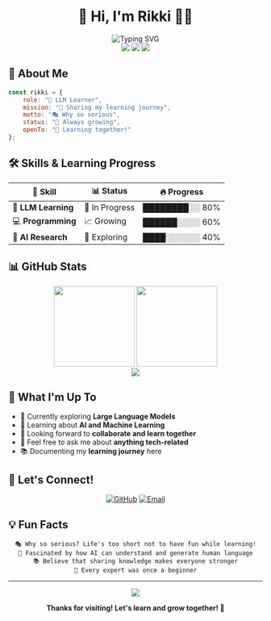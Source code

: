 # <h1 align="center">👋 Hi, I'm Rikki 🚀💫</h1>

<div align="center">
  <img src="https://readme-typing-svg.herokuapp.com?font=Fira+Code&size=22&duration=3000&pause=1000&color=36BCF7&center=true&vCenter=true&width=500&lines=🎭+*ENTP*;🤖+LLM+Explorer;📚+Always+Learning..." alt="Typing SVG" />
</div>

<div align="center">
  <img src="https://img.shields.io/badge/Status-Learning%20%26%20Growing-brightgreen?style=for-the-badge&logo=rocket" />
  <img src="https://img.shields.io/badge/Focus-LLM%20%26%20AI-blue?style=for-the-badge&logo=brain" />
  <img src="https://komarev.com/ghpvc/?username=rikki0108&color=blueviolet&style=for-the-badge" />
</div>

## 🚀 About Me

```javascript
const rikki = {
    role: "🤖 LLM Learner",
    mission: "📝 Sharing my learning journey",
    motto: "🎭 Why so serious",
    status: "🌱 Always growing",
    openTo: "🤝 Learning together!"
};
```

## 🛠️ Skills & Learning Progress

<div align="center">

| 🎯 Skill | 📊 Status | 🔥 Progress |
|----------|-----------|-------------|
| 🤖 **LLM Learning** | 🚀 In Progress | ████████░░ 80% |
| 💻 **Programming** | 📈 Growing | ██████░░░░ 60% |
| 🧠 **AI Research** | 🌱 Exploring | ████░░░░░░ 40% |

</div>

## 📊 GitHub Stats

<div align="center">
  
  <img height="160em" src="https://github-readme-stats.vercel.app/api?username=rikki0108&show_icons=true&theme=tokyonight&hide_border=true&count_private=true" />
  <img height="160em" src="https://github-readme-stats.vercel.app/api/top-langs/?username=rikki0108&layout=compact&theme=tokyonight&hide_border=true" />
  
</div>

<div align="center">
  <img src="https://github-readme-streak-stats.herokuapp.com/?user=rikki0108&theme=tokyonight&hide_border=true" />
</div>

## 🌟 What I'm Up To

- 🔭 Currently exploring **Large Language Models**
- 🌱 Learning about **AI and Machine Learning**
- 👯 Looking forward to **collaborate and learn together**
- 💬 Feel free to ask me about **anything tech-related**
- 📚 Documenting my **learning journey** here

## 🤝 Let's Connect!

<div align="center">

[![GitHub](https://img.shields.io/badge/GitHub-100000?style=for-the-badge&logo=github&logoColor=white)](https://github.com/rikki0108)
[![Email](https://img.shields.io/badge/Email-D14836?style=for-the-badge&logo=gmail&logoColor=white)](mailto:zyrikki@hotmail.com)

</div>

## 💡 Fun Facts

<div align="center">

```
🎭 Why so serious? Life's too short not to have fun while learning!
🤖 Fascinated by how AI can understand and generate human language
📚 Believe that sharing knowledge makes everyone stronger
🌟 Every expert was once a beginner
```

</div>

---

<div align="center">
  <img src="https://capsule-render.vercel.app/api?type=waving&color=gradient&height=100&section=footer" />
  
  **Thanks for visiting! Let's learn and grow together! 🚀**
</div>
